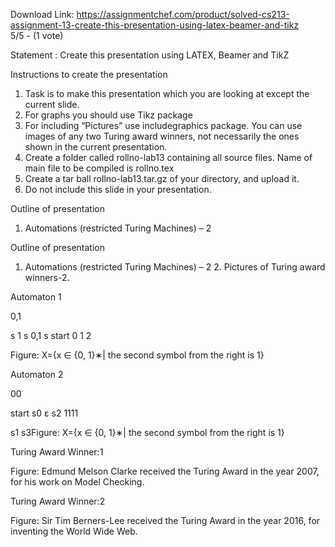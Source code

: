 Download Link: https://assignmentchef.com/product/solved-cs213-assignment-13-create-this-presentation-using-latex-beamer-and-tikz
<br>
5/5 - (1 vote)

Statement : Create this presentation using LATEX, Beamer and TikZ

Instructions to create the presentation

<ol>

 <li>Task is to make this presentation which you are looking at except the current slide.</li>

 <li>For graphs you should use Tikz package</li>

 <li>For including “Pictures” use includegraphics package. You can use images of any two Turing award winners, not necessarily the ones shown in the current presentation.</li>

 <li>Create a folder called rollno-lab13 containing all source files. Name of main file to be compiled is rollno.tex</li>

 <li>Create a tar ball rollno-lab13.tar.gz of your directory, and upload it.</li>

 <li>Do not include this slide in your presentation.</li>

</ol>

Outline of presentation

1. Automations (restricted Turing Machines) – 2

Outline of presentation

1. Automations (restricted Turing Machines) – 2 2. Pictures of Turing award winners-2.

Automaton 1

0,1

s 1 s 0,1 s start 0 1 2

Figure: X={x ∈ {0, 1}∗| the second symbol from the right is 1}

Automaton 2

00

start s0 ε s2 1111

s1 s3Figure: X={x ∈ {0, 1}∗| the second symbol from the right is 1}

Turing Award Winner:1

Figure: Edmund Melson Clarke received the Turing Award in the year 2007, for his work on Model Checking.

Turing Award Winner:2

Figure: Sir Tim Berners-Lee received the Turing Award in the year 2016, for inventing the World Wide Web.